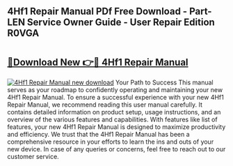 ## 4Hf1 Repair Manual PDf Free Download - Part-LEN Service Owner Guide - User Repair Edition R0VGA

# <h2><a href="http://bc53113.oget.top/?id=4Hf1+Repair+Manual">🔗Download New 👉🔴 4Hf1 Repair Manual</a></h2>

[![4Hf1 Repair Manual new download](https://i.imgur.com/5g1atiW.png)](http://bc53113.oget.top/?id=4Hf1+Repair+Manual)
Your Path to Success This manual serves as your roadmap to confidently operating and maintaining your new 4Hf1 Repair Manual. To ensure a successful experience with your new 4Hf1 Repair Manual, we recommend reading this user manual carefully. It contains detailed information on product setup, usage instructions, and an overview of the various features and capabilities. With features like list of features, your new 4Hf1 Repair Manual is designed to maximize productivity and efficiency. We trust that the 4Hf1 Repair Manual has been a comprehensive resource in your efforts to learn the ins and outs of your new device. In case of any queries or concerns, feel free to reach out to our customer service.
